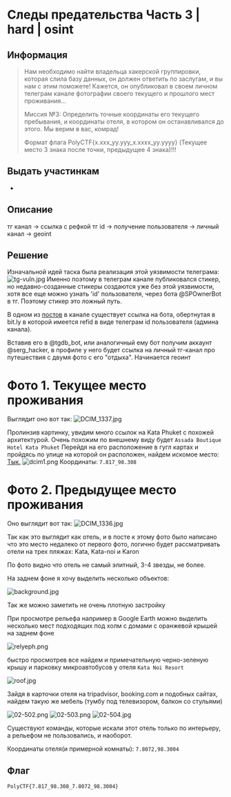 # Следы предательства Часть 3 | hard | osint
## Информация

> Нам необходимо найти владельца хакерской группировки, которая слила базу данных, он должен ответить по заслугам, и вы нам с этим поможете! Кажется, он опубликовал в своем личном телеграм канале фотографии своего текущего и прошлого мест проживания... 
> 
> Миссия №3: Определить точные координаты его текущего пребывания, и координаты отеля, в котором он останавливался до этого. Мы верим в вас, комрад! 
> 
> Формат флага PolyCTF{x.xxx_yy.yyy_x.xxxx_yy.yyyy} 
> (Текущее место 3 знака после точки, предыдущее 4 знака)!!!

## Выдать участинкам
-

## Описание
тг канал -> ссылка с рефкой тг id -> получение пользователя -> личный канал -> geoint

## Решение
Изначальной идей таска была реализация этой уязвимости телеграма: 
![tg-vuln.jpg](solve/tg-vuln.jpg)
Именно поэтому в телеграм канале публиковался стикер, но недавно-созданные стикеры создаются уже без этой уязвимости, хотя все еще можно узнать 'id' пользователя, через бота @SPOwnerBot в тг. Поэтому стикер это ложный путь.

В одном из [постов](https://t.me/evilhackercorp/6) в канале существует ссылка на бота, обертнутая в bit.ly в которой имеется refid в виде телеграм id пользователя (админа канала). 

Вставив его в @tgdb_bot, или аналогичный ему бот получим аккаунт @serg_hacker, в профиле у него будет ссылка на личный тг-канал про путешествия с двумя фото с его "отдыха". Начинается геоинт
# Фото 1. Текущее место проживания

Выглядит оно вот так:
![DCIM_1337.jpg](public/DCIM_1337.jpg)

Пролинзив картинку, увидим много ссылок на Kata Phuket с похожей архитектурой. Очень похожим по внешнему виду будет 
`Assada Boutique Hotel Kata Phuket`
Перейдя на его расположение в гугл картах и пройдясь по улице на которой он расположен, найдем искомое место: [Тык.](https://www.google.com/maps/@7.8171266,98.3084143,3a,75y,257.88h,94.08t/data=!3m7!1e1!3m5!1spVUdFeUhSdmZGr2vmxd2qA!2e0!6shttps:%2F%2Fstreetviewpixels-pa.googleapis.com%2Fv1%2Fthumbnail%3Fcb_client%3Dmaps_sv.tactile%26w%3D900%26h%3D600%26pitch%3D-4.084413429478175%26panoid%3DpVUdFeUhSdmZGr2vmxd2qA%26yaw%3D257.88053789252274!7i16384!8i8192?entry=ttu&g_ep=EgoyMDI1MDIwNS4xIKXMDSoASAFQAw%3D%3D)
![dcim1.png](solve/dcim1.png)
Координаты: `7.817_98.308`
# Фото 2. Предыдущее место проживания
Оно выглядит вот так:
![DCIM_1336.jpg](public/DCIM_1336.jpg)

Так как это выглядит как отель, и в посте к этому фото было написано что это место недалеко от первого фото, логично будет рассматривать отели на трех пляжах: Kata, Kata-noi и Karon 

По фото видно что  отель не самый элитный, 3-4 звезды, не более.

На заднем фоне я хочу выделить несколько объектов:

![background.jpg](solve/background.jpg)

Так же можно заметить не очень плотную застройку 

При просмотре рельефа например в Google Earth можно выделить несколько мест подходящих под холм с домами с оранжевой крышей на заднем фоне

![relyeph.png](solve/releyph.png)

быстро просмотрев все найдем и примечательную черно-зеленую крышу и парковку микроавтобусов у отеля `Kata Noi Resort`

![roof.jpg](solve/roof.jpg)

Зайдя в карточки отеля на tripadvisor, booking.com и подобных сайтах, найдем такую же мебель (тумбу под телевизором, балкон со стульями)

![02-502.png](solve/02-502.png)
![02-503.png](solve/02-503.png)
![02-504.jpg](solve/02-504.jpg)

Существуют команды, которые искали этот отель только по интерьеру, а рельефом не пользовались, и наоборот.

Координаты отеля(и примерной комнаты): `7.8072,98.3004`
## Флаг
`PolyCTF{7.817_98.308_7.8072_98.3004}`